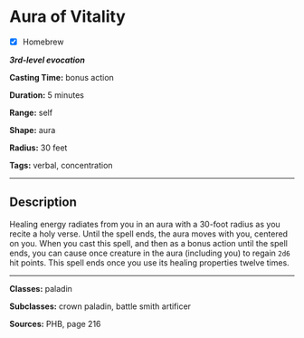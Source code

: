 # Aura of Vitality

- [x] Homebrew

***3rd-level evocation***

**Casting Time:** bonus action

**Duration:** 5 minutes

**Range:** self

**Shape:** aura

**Radius:** 30 feet

**Tags:** verbal, concentration

---

## Description
Healing energy radiates from you in an aura with a 30-foot radius as you recite a holy verse.
Until the spell ends, the aura moves with you, centered on you.
When you cast this spell, and then as a bonus action until the spell ends, you can cause once creature in the aura (including you) to regain `2d6` hit points.
This spell ends once you use its healing properties twelve times.

---

**Classes:** paladin

**Subclasses:** crown paladin, battle smith artificer

**Sources:** PHB, page 216
